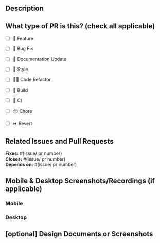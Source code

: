 <!--
  For Work In Progress Pull Requests, please use the Draft PR feature,
  see https://github.blog/2019-02-14-introducing-draft-pull-requests/ for further details.
  
  Before submitting a Pull Request, please ensure you've done the following:
  - 👷️ Create small PRs.
  - 📝 Use descriptive commit messages.
  - 📗 Update any related documentation and include any relevant screenshots.
-->

## Description
<!--- Describe your changes in detail --> 


## What type of PR is this? (check all applicable)
- [ ] 🍕 Feature
- [ ] 🐛 Bug Fix
- [ ] 📝 Documentation Update
- [ ] 🎨 Style
- [ ] 🧑‍💻 Code Refactor
- [ ] 🤖 Build
- [ ] 🔁 CI
- [ ] 📦 Chore
- [ ] ⏩ Revert


## Related Issues and Pull Requests
**Fixes:** #(issue/ pr number) <br/>
**Closes:** #(issue/ pr number) <br/>
**Depends on:** #(issue/ pr number)


## Mobile & Desktop Screenshots/Recordings (if applicable)
<!--- Drag and drop your screenshots or recordings here -->
### Mobile

### Desktop

## [optional] Design Documents or Screenshots
<!--- If applicable, add design documents or screenshots to describe the changes visually -->


